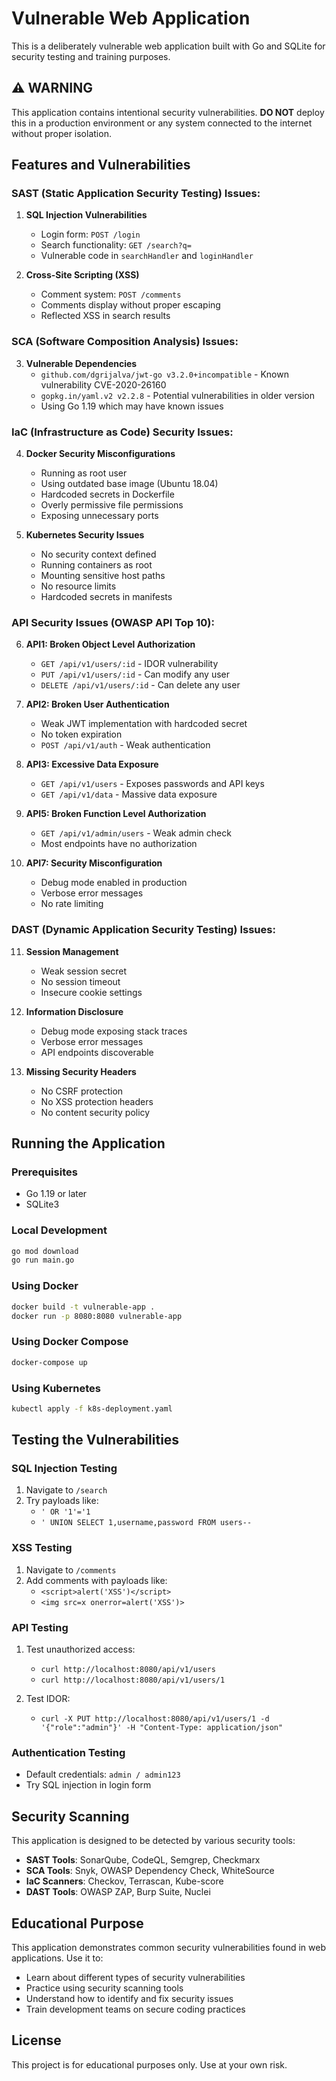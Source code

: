 # Vulnerable Web Application

This is a deliberately vulnerable web application built with Go and SQLite for security testing and training purposes.

## ⚠️ WARNING
This application contains intentional security vulnerabilities. **DO NOT** deploy this in a production environment or any system connected to the internet without proper isolation.

## Features and Vulnerabilities

### SAST (Static Application Security Testing) Issues:

1. **SQL Injection Vulnerabilities**
   - Login form: `POST /login`
   - Search functionality: `GET /search?q=`
   - Vulnerable code in `searchHandler` and `loginHandler`

2. **Cross-Site Scripting (XSS)**
   - Comment system: `POST /comments`
   - Comments display without proper escaping
   - Reflected XSS in search results

### SCA (Software Composition Analysis) Issues:

3. **Vulnerable Dependencies**
   - `github.com/dgrijalva/jwt-go v3.2.0+incompatible` - Known vulnerability CVE-2020-26160
   - `gopkg.in/yaml.v2 v2.2.8` - Potential vulnerabilities in older version
   - Using Go 1.19 which may have known issues

### IaC (Infrastructure as Code) Security Issues:

4. **Docker Security Misconfigurations**
   - Running as root user
   - Using outdated base image (Ubuntu 18.04)
   - Hardcoded secrets in Dockerfile
   - Overly permissive file permissions
   - Exposing unnecessary ports

5. **Kubernetes Security Issues**
   - No security context defined
   - Running containers as root
   - Mounting sensitive host paths
   - No resource limits
   - Hardcoded secrets in manifests

### API Security Issues (OWASP API Top 10):

6. **API1: Broken Object Level Authorization**
   - `GET /api/v1/users/:id` - IDOR vulnerability
   - `PUT /api/v1/users/:id` - Can modify any user
   - `DELETE /api/v1/users/:id` - Can delete any user

7. **API2: Broken User Authentication**
   - Weak JWT implementation with hardcoded secret
   - No token expiration
   - `POST /api/v1/auth` - Weak authentication

8. **API3: Excessive Data Exposure**
   - `GET /api/v1/users` - Exposes passwords and API keys
   - `GET /api/v1/data` - Massive data exposure

9. **API5: Broken Function Level Authorization**
   - `GET /api/v1/admin/users` - Weak admin check
   - Most endpoints have no authorization

10. **API7: Security Misconfiguration**
    - Debug mode enabled in production
    - Verbose error messages
    - No rate limiting

### DAST (Dynamic Application Security Testing) Issues:

11. **Session Management**
    - Weak session secret
    - No session timeout
    - Insecure cookie settings

12. **Information Disclosure**
    - Debug mode exposing stack traces
    - Verbose error messages
    - API endpoints discoverable

13. **Missing Security Headers**
    - No CSRF protection
    - No XSS protection headers
    - No content security policy

## Running the Application

### Prerequisites
- Go 1.19 or later
- SQLite3

### Local Development
```bash
go mod download
go run main.go
```

### Using Docker
```bash
docker build -t vulnerable-app .
docker run -p 8080:8080 vulnerable-app
```

### Using Docker Compose
```bash
docker-compose up
```

### Using Kubernetes
```bash
kubectl apply -f k8s-deployment.yaml
```

## Testing the Vulnerabilities

### SQL Injection Testing
1. Navigate to `/search`
2. Try payloads like:
   - `' OR '1'='1`
   - `' UNION SELECT 1,username,password FROM users--`

### XSS Testing
1. Navigate to `/comments`
2. Add comments with payloads like:
   - `<script>alert('XSS')</script>`
   - `<img src=x onerror=alert('XSS')>`

### API Testing
1. Test unauthorized access:
   - `curl http://localhost:8080/api/v1/users`
   - `curl http://localhost:8080/api/v1/users/1`

2. Test IDOR:
   - `curl -X PUT http://localhost:8080/api/v1/users/1 -d '{"role":"admin"}' -H "Content-Type: application/json"`

### Authentication Testing
- Default credentials: `admin / admin123`
- Try SQL injection in login form

## Security Scanning

This application is designed to be detected by various security tools:

- **SAST Tools**: SonarQube, CodeQL, Semgrep, Checkmarx
- **SCA Tools**: Snyk, OWASP Dependency Check, WhiteSource
- **IaC Scanners**: Checkov, Terrascan, Kube-score
- **DAST Tools**: OWASP ZAP, Burp Suite, Nuclei

## Educational Purpose

This application demonstrates common security vulnerabilities found in web applications. Use it to:

- Learn about different types of security vulnerabilities
- Practice using security scanning tools
- Understand how to identify and fix security issues
- Train development teams on secure coding practices

## License

This project is for educational purposes only. Use at your own risk.